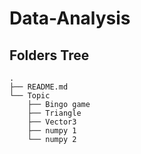 # Data-Analysis
## Folders Tree
```
.
├── README.md
└── Topic
    ├── Bingo game
    ├── Triangle
    ├── Vector3
    ├── numpy 1
    └── numpy 2
```
